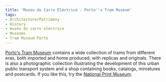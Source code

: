 ```yaml
---
title: 'Museu do Carro Eléctrico - Porto''s Tram Museum'
tags:
- Architecture/Patrimony
- History
- museu do carro eléctrico
- Museums
- Tram Museum Porto
---
```


[Porto's Tram Museum](http://www.museudocarroelectrico.pt/default.aspx) contains a wide collection of trams from different eras, both imported and home produced, with replicas and originals. There is also a photographic collection illustrating the development of this urban public transport system and a shop containing books, catalogs, miniatures and postcards. If you like this, try the [National Print Museum](https://oportocall.wordpress.com/2016/02/11/museum-of-print/).